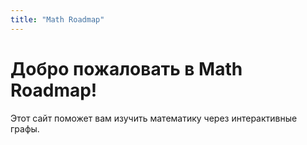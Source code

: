 ```yaml
---
title: "Math Roadmap"
---
```


# Добро пожаловать в Math Roadmap!

Этот сайт поможет вам изучить математику через интерактивные графы.
